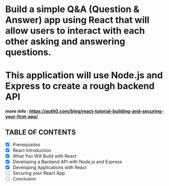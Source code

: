 
# Build a simple Q&A (Question & Answer) app using React that will allow users to interact with each other asking and answering questions. 
# This application will use Node.js and Express to create a rough backend API
#### more info : https://auth0.com/blog/react-tutorial-building-and-securing-your-first-app/ 
## TABLE OF CONTENTS
- [x] Prerequisites
- [x] React Introduction
- [x] What You Will Build with React
- [x] Developing a Backend API with Node.js and Express
- [x] Developing Applications with React
- [ ] Securing your React App
- [ ] Conclusion
